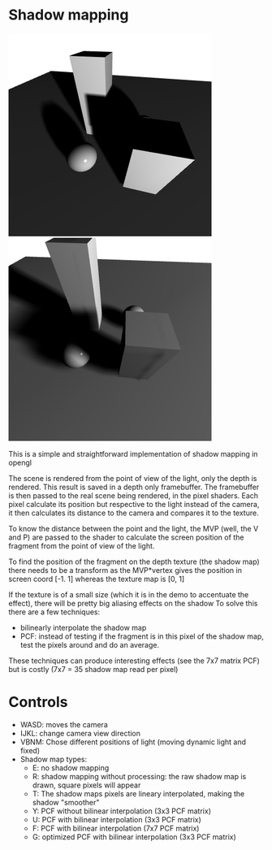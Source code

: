 # Shadow mapping

![screenshot1](../screenshots/shadow_mapping_1.png) ![screenshot2](../screenshots/shadow_mapping_2.png)

This is a simple and straightforward implementation of shadow mapping in opengl

The scene is rendered from the point of view of the light, only the depth is rendered. This result is saved in a depth only framebuffer.
The framebuffer is then passed to the real scene being rendered, in the pixel shaders. Each pixel calculate its position but respective to the light instead
of the camera, it then calculates its distance to the camera and compares it to the texture.

To know the distance between the point and the light, the MVP (well, the V and P) are passed to the shader to calculate the screen position
of the fragment from the point of view of the light.

To find the position of the fragment on the depth texture (the shadow map) there needs to be a transform as the MVP*vertex gives the position
in screen coord [-1. 1] whereas the texture map is [0, 1]

If the texture is of a small size (which it is in the demo to accentuate the effect), there will be pretty big aliasing effects on the shadow
To solve this there are a few techniques:

- bilinearly interpolate the shadow map
- PCF: instead of testing if the fragment is in this pixel of the shadow map, test the pixels around and do an average.

These techniques can produce interesting effects (see the 7x7 matrix PCF) but is costly (7x7 = 35 shadow map read per pixel)

# Controls

- WASD: moves the camera
- IJKL: change camera view direction
- VBNM: Chose different positions of light (moving dynamic light and fixed)
- Shadow map types:
   - E: no shadow mapping
   - R: shadow mapping without processing: the raw shadow map is drawn, square pixels will appear
   - T: The shadow maps pixels are lineary interpolated, making the shadow "smoother"
   - Y: PCF without bilinear interpolation (3x3 PCF matrix)
   - U: PCF with bilinear interpolation (3x3 PCF matrix)
   - F: PCF with bilinear interpolation (7x7 PCF matrix)
   - G: optimized PCF with bilinear interpolation (3x3 PCF matrix)
